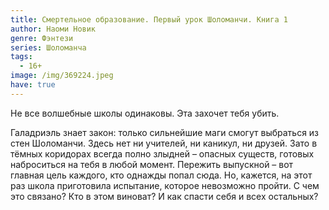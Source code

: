 ```yaml
---
title: Смертельное образование. Первый урок Шоломанчи. Книга 1
author: Наоми Новик
genre: Фэнтези
series: Шоломанча
tags:
  - 16+
image: /img/369224.jpeg
have: true
---
```

Не все волшебные школы одинаковы. Эта захочет тебя убить.

Галадриэль знает закон: только сильнейшие маги смогут выбраться из стен Шоломанчи. Здесь нет ни учителей, ни каникул, ни друзей. Зато в тёмных коридорах всегда полно злыдней – опасных существ, готовых наброситься на тебя в любой момент. Пережить выпускной – вот главная цель каждого, кто однажды попал сюда. Но, кажется, на этот раз школа приготовила испытание, которое невозможно пройти. С чем это связано? Кто в этом виноват? И как спасти себя и всех остальных?